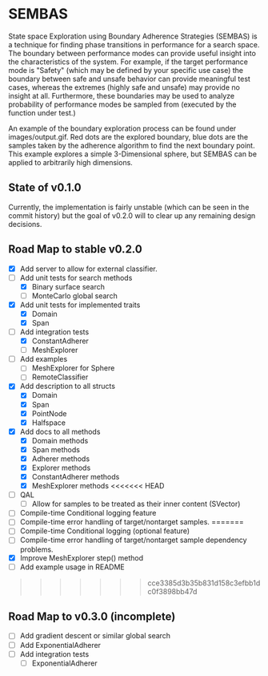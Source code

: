 # SEMBAS

State space Exploration using Boundary Adherence Strategies (SEMBAS) is a technique for finding phase transitions in performance for a search space. The boundary between performance modes can provide useful insight into the characteristics of the system. For example, if the target performance mode is "Safety" (which may be defined by your specific use case) the boundary between safe and unsafe behavior can provide meaningful test cases, whereas the extremes (highly safe and unsafe) may provide no insight at all. Furthermore, these boundaries may be used to analyze probability of performance modes be sampled from (executed by the function under test.)

An example of the boundary exploration process can be found under images/output.gif. Red dots are the explored boundary, blue dots are the samples taken by the adherence algorithm to find the next boundary point. This example explores a simple 3-Dimensional sphere, but SEMBAS can be applied to arbitrarily high dimensions.

## State of v0.1.0

Currently, the implementation is fairly unstable (which can be seen in the commit
history) but the goal of v0.2.0 will to clear up any remaining design decisions.

## Road Map to stable v0.2.0

- [x] Add server to allow for external classifier.
- [ ] Add unit tests for search methods
  - [x] Binary surface search
  - [ ] MonteCarlo global search
- [x] Add unit tests for implemented traits
  - [x] Domain
  - [x] Span
- [ ] Add integration tests
  - [x] ConstantAdherer
  - [ ] MeshExplorer
- [ ] Add examples
  - [ ] MeshExplorer for Sphere
  - [ ] RemoteClassifier
- [x] Add description to all structs
  - [x] Domain
  - [x] Span
  - [x] PointNode
  - [x] Halfspace
- [x] Add docs to all methods
  - [x] Domain methods
  - [x] Span methods
  - [x] Adherer methods
  - [x] Explorer methods
  - [x] ConstantAdherer methods
  - [x] MeshExplorer methods
<<<<<<< HEAD
- [ ] QAL
  - [ ] Allow for samples to be treated as their inner content (SVector)
- [ ] Compile-time Conditional logging feature
- [ ] Compile-time error handling of target/nontarget samples.
=======
- [ ] Compile-time Conditional logging (optional feature)
- [ ] Compile-time error handling of target/nontarget sample dependency problems.
- [x] Improve MeshExplorer step() method
- [ ] Add example usage in README
>>>>>>> cce3385d3b35b831d158c3efbb1dc0f3898bb47d

## Road Map to v0.3.0 (incomplete)

- [ ] Add gradient descent or similar global search
- [ ] Add ExponentialAdherer
- [ ] Add integration tests
  - [ ] ExponentialAdherer

